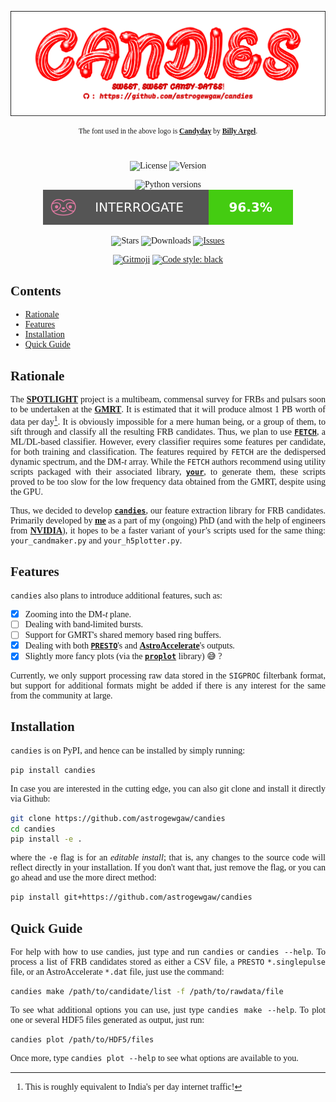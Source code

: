 <div style="font-family:JetBrainsMono Nerd Font">
<div align="center">

![The `candies` logo.][logo]

<center>
<sup>

The font used in the above logo is [**Candyday**][candyday] by [**Billy Argel**][billyargel].

</sup>
</center>
<br/>

![License][license-badge]
![Version][version-badge]

![Python versions][pyversions-badge]
[![Interrogate][interrogate-badge]][interrogate]

![Stars][stars-badge]
![Downloads][dm-badge]
[![Issues][issues-badge]][issues]

[![Gitmoji][gitmoji-badge]][gitmoji]
[![Code style: black][black-badge]][black]

</div>
<div align="justify">

## Contents

- [Rationale](#rationale)
- [Features](#features)
- [Installation](#installation)
- [Quick Guide](#quick-guide)

## Rationale

The [**SPOTLIGHT**][spotlight] project is a multibeam, commensal survey for FRBs and pulsars soon to be undertaken at the [**GMRT**][gmrt]. It is estimated that it will produce almost 1 PB worth of data per day[^1]. It is obviously impossible for a mere human being, or a group of them, to sift through and classify all the resulting FRB candidates. Thus, we plan to use [**`FETCH`**][fetch], a ML/DL-based classifier. However, every classifier requires some features per candidate, for both training and classification. The features required by `FETCH` are the dedispersed dynamic spectrum, and the DM-$t$ array. While the `FETCH` authors recommend using utility scripts packaged with their associated library, [**`your`**][your], to generate them, these scripts proved to be too slow for the low frequency data obtained from the GMRT, despite using the GPU.

Thus, we decided to develop [**`candies`**][candies], our feature extraction library for FRB candidates. Primarily developed by [**me**][me] as a part of my (ongoing) PhD (and with the help of engineers from [**NVIDIA**][nvidia]), it hopes to be a faster variant of `your`'s scripts used for the same thing: `your_candmaker.py` and `your_h5plotter.py`.

## Features

`candies` also plans to introduce additional features, such as:

- [x] Zooming into the DM-$t$ plane.
- [ ] Dealing with band-limited bursts.
- [ ] Support for GMRT's shared memory based ring buffers.
- [x] Dealing with both [**`PRESTO`**][presto]'s and [**AstroAccelerate**][aa]'s outputs.
- [x] Slightly more fancy plots (via the [**`proplot`**][proplot] library) 😅 ?

Currently, we only support processing raw data stored in the `SIGPROC` filterbank format, but support for additional formats might be added if there is any interest for the same from the community at large.

## Installation

`candies` is on PyPI, and hence can be installed by simply running:

```bash
pip install candies
```

In case you are interested in the cutting edge, you can also git clone and install it directly via Github:

```bash
git clone https://github.com/astrogewgaw/candies
cd candies
pip install -e .
```

where the `-e` flag is for an *editable install*; that is, any changes to the source code will reflect directly in your installation. If you don't want that, just remove the flag, or you can go ahead and use the more direct method:

```bash
pip install git+https://github.com/astrogewgaw/candies
```

## Quick Guide

For help with how to use candies, just type and run `candies` or `candies --help`. To process a list of FRB candidates stored as either a CSV file, a `PRESTO` `*.singlepulse` file, or an AstroAccelerate `*.dat` file, just use the command:

```bash
candies make /path/to/candidate/list -f /path/to/rawdata/file
```

To see what additional options you can use, just type `candies make --help`. To plot one or several HDF5 files generated as output, just run:

```bash
candies plot /path/to/HDF5/files
```

Once more, type `candies plot --help` to see what options are available to you.

</div>

[^1]: This is roughly equivalent to India's per day internet traffic!

[gitmoji]: https://gitmoji.dev
[nvidia]: https://www.nvidia.com
[me]: https://github.com/astrogewgaw
[black]: https://github.com/psf/black
[billyargel]: http://www.billyargel.com
[gmrt]: http://www.gmrt.ncra.tifr.res.in
[fetch]: https://github.com/devanshkv/fetch
[spotlight]: https://spotlight.ncra.tifr.res.in
[presto]: https://github.com/scottransom/presto
[candyday]: https://www.dafont.com/candyday.font
[candies]: https://github.com/astrogewgaw/candies
[proplot]: https://github.com/proplot-dev/proplot
[your]: https://github.com/thepetabyteproject/your
[issues]: https://github.com/astrogewgaw/candies/issues
[interrogate]: https://github.com/econchick/interrogate
[aa]: https://github.com/AstroAccelerateOrg/astro-accelerate
[logo]: https://raw.githubusercontent.com/astrogewgaw/logos/main/rasters/candies.png
[dm-badge]: https://img.shields.io/pypi/dm/candies?style=for-the-badge
[version-badge]: https://img.shields.io/pypi/v/candies?style=for-the-badge
[wheel-badge]: https://img.shields.io/pypi/wheel/candies?style=for-the-badge
[forks-badge]: https://img.shields.io/github/forks/astrogewgaw/candies?style=for-the-badge
[stars-badge]: https://img.shields.io/github/stars/astrogewgaw/candies?style=for-the-badge
[pyversions-badge]: https://img.shields.io/pypi/pyversions/candies.svg?style=for-the-badge
[issues-badge]: https://img.shields.io/github/issues/astrogewgaw/candies?style=for-the-badge
[license-badge]: https://img.shields.io/github/license/astrogewgaw/candies?style=for-the-badge
[black-badge]: https://img.shields.io/badge/code%20style-black-000000.svg?style=for-the-badge
[gitmoji-badge]: https://img.shields.io/badge/gitmoji-%20😜%20😍-FFDD67.svg?style=for-the-badge
[interrogate-badge]: https://raw.githubusercontent.com/astrogewgaw/candies/main/assets/interrogate.svg
